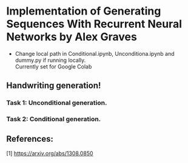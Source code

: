 # Implementation of Generating Sequences With Recurrent Neural Networks by Alex Graves
 
 
 * Change local path in  Conditional.ipynb, Unconditiona.ipynb and dummy.py if running locally.   
   Currently set for Google Colab
 
## Handwriting generation!

### Task 1: Unconditional generation.

### Task 2: Conditional generation.


## References:
 [1] https://arxiv.org/abs/1308.0850
